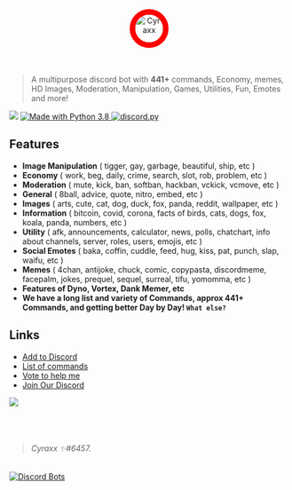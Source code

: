<center><a href="https://discord.com/oauth2/authorize?client_id=546388840235925524&scope=bot&permissions=2080697430">
  <img align="center" width="50px" height="50px" style="border-radius: 50%; border:10px solid red;" alt="Cyraxx" src="https://images.discordapp.net/avatars/546388840235925524/aa391e38e76fb861f1a332e2d1943b55.png?size=512">
</a></center>
<br>
<br>

> A multipurpose discord bot with **441+** commands, Economy, memes, HD Images, Moderation, Manipulation, Games, Utilities, Fun, Emotes and more!

[![](https://top.gg/api/widget/status/546388840235925524.svg)](https://top.gg/bot/546388840235925524)
<a href="https://www.python.org/downloads/">
    <img src="https://img.shields.io/badge/Made%20With-Python%203.8-blue.svg?style=for-the-badge" alt="Made with Python 3.8">
</a>
<a href="https://github.com/Rapptz/discord.py/">
      <img src="https://img.shields.io/badge/discord-py-blue.svg" alt="discord.py">
</a>


## __**Features**__
-    **Image Manipulation** ( tigger, gay, garbage, beautiful, ship, etc )
-    **Economy** ( work, beg, daily, crime, search, slot, rob, problem,  etc )
-    **Moderation** ( mute, kick, ban, softban, hackban, vckick, vcmove, etc )
-    **General** ( 8ball, advice, quote, nitro, embed, etc )
-    **Images** ( arts, cute, cat, dog, duck, fox, panda, reddit, wallpaper, etc )
-    **Information** ( bitcoin, covid, corona, facts of birds, cats, dogs, fox, koala, panda, numbers, etc )
-    **Utility** ( afk, announcements, calculator, news, polls, chatchart, info about channels, server, roles, users, emojis, etc )
-    **Social Emotes** ( baka, coffin, cuddle, feed, hug, kiss, pat, punch, slap, waifu, etc )
-    **Memes** ( 4chan, antijoke, chuck, comic, copypasta, discordmeme, facepalm, jokes, prequel, sequel, surreal, tifu, yomomma, etc )
-    **Features of Dyno, Vortex, Dank Memer, etc**
-    **We have a long list and variety of Commands, approx 441+ Commands, and getting better Day by Day! `What else?`**


## __**Links**__

-    [Add to Discord](https://discord.com/oauth2/authorize?client_id=546388840235925524&scope=bot&permissions=2080697430)
-    [List of commands](https://cyraxx.gitbook.io/cyraxx/commands)
-    [Vote to help me](https://top.gg/bot/546388840235925524/vote)
-    [Join Our Discord](https://discord.gg/HKtQmtj)


[![](https://discordapp.com/api/guilds/536233549272055837/embed.png?style=banner2)](https://discord.gg/HKtQmtj)

<br></br>
> ###### Cyraxx ✨#6457.

[![Discord Bots](https://top.gg/api/widget/546388840235925524.svg)](https://top.gg/bot/546388840235925524/vote)
